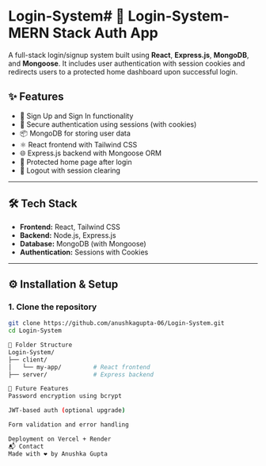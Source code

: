 # Login-System# 🔐 Login-System- MERN Stack Auth App

A full-stack login/signup system built using **React**, **Express.js**, **MongoDB**, and **Mongoose**. It includes user authentication with session cookies and redirects users to a protected home dashboard upon successful login.

## ✨ Features

- 👤 Sign Up and Sign In functionality  
- 🔐 Secure authentication using sessions (with cookies)  
- 📦 MongoDB for storing user data  
- ⚛️ React frontend with Tailwind CSS  
- 🌐 Express.js backend with Mongoose ORM  
- 🎯 Protected home page after login  
- 🚪 Logout with session clearing  

---

## 🛠️ Tech Stack

- **Frontend:** React, Tailwind CSS  
- **Backend:** Node.js, Express.js  
- **Database:** MongoDB (with Mongoose)  
- **Authentication:** Sessions with Cookies  

---

## ⚙️ Installation & Setup

### 1. Clone the repository

```bash
git clone https://github.com/anushkagupta-06/Login-System.git
cd Login-System

📂 Folder Structure
Login-System/
├── client/
│   └── my-app/         # React frontend
├── server/             # Express backend

🚀 Future Features
Password encryption using bcrypt

JWT-based auth (optional upgrade)

Form validation and error handling

Deployment on Vercel + Render
📬 Contact
Made with ❤️ by Anushka Gupta
